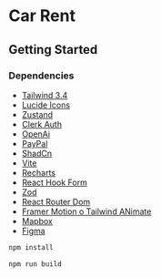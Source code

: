 # Car Rent

## Getting Started





###  Dependencies

- [Tailwind 3.4](https://tailwindcss.com/)
- [Lucide Icons](https://lucide.dev/)
- [Zustand](https://github.com/pmndrs/zustand)
- [Clerk Auth](https://clerk.com/)
- [OpenAi](https://openai.com/)
- [PayPal](https://www.paypal.com/)
- [ShadCn](https://ui.shadcn.com/)
- [Vite](https://vitejs.dev/)
- [Recharts](https://recharts.org/en-US)
- [React Hook Form](https://react-hook-form.com/)
- [Zod](https://github.com/colinhacks/zod)
- [React Router Dom](https://reactrouter.com/)
- [Framer Motion o Tailwind ANimate](https://www.framer.com/motion/)
- [Mapbox](https://www.mapbox.com/)
- [Figma](https://www.figma.com/design/eLzIrNW2eJyVNx7lopIHej/Car-Rent-Website-Design---Pickolab-Studio-(Community)?node-id=1-5&t=nEjW5sRNiyoU1RqT-0)


```bash
npm install
```

```bash
npm run build
```
